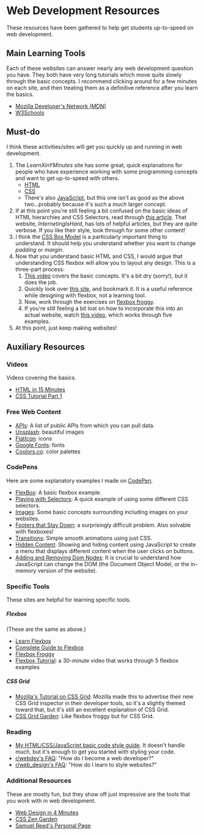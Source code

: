 # Web Development Resources
These resources have been gathered to help get students up-to-speed on web development.

## Main Learning Tools
Each of these websites can answer nearly any web development question you have.  They both have very long tutorials which move quite slowly through the basic concepts.  I recommend clicking around for a few minutes on each site, and then treating them as a definitive reference after you learn the basics.
* [Mozilla Developer's Network (MDN)](https://developer.mozilla.org/en-US/docs/Learn)
* [W3Schools](https://www.w3schools.com/)

## Must-do
I think these activities/sites will get you quickly up and running in web development.
1. The _LearnXinYMinutes_ site has some great, quick explanations for people who have experience working with some programming concepts and want to get up-to-speed with others.
    * [HTML](https://learnxinyminutes.com/docs/html/)
    * [CSS](https://learnxinyminutes.com/docs/css/)
    * There's also [JavaScript](https://learnxinyminutes.com/docs/javascript/), but this one isn't as good as the above two...probably because it's such a _much_ larger concept.
1. If at this point you're still feeling a bit confused on the basic ideas of HTML hierarchies and CSS Selectors, read through [this article](https://internetingishard.com/html-and-css/basic-web-pages/).  That website, _InternetingIsHard_, has lots of helpful articles, but they are quite verbose.  If you like their style, look through for some other content!
1. I think the [CSS Box Model](https://www.w3schools.com/css/css_boxmodel.asp) is a particularly important thing to understand.  It should help you understand whether you want to change _padding_ or _margin_.
1. Now that you understand basic HTML and CSS, I would argue that understanding CSS flexbox will allow you to layout any design.  This is a three-part process:
    1. [This video](https://youtube.com/watch?v=4GaHn08BXQw) covers the basic concepts.  It's a bit dry (sorry!), but it does the job.
    1. Quickly look over [this site](https://css-tricks.com/snippets/css/a-guide-to-flexbox/), and bookmark it.  It is a useful reference while designing with flexbox, not a learning tool.
    1. Now, work through the exercises on [flexbox froggy](https://flexboxfroggy.com/).
    1. If you're still feeling a bit lost on how to incorporate this into an actual website, watch [this video](https://www.youtube.com/watch?v=k32voqQhODc), which works through five examples.
1. At this point, just keep making websites!
<!-- * Basic CSS concepts: [Syntax and Selectors](https://www.w3schools.com/css/css_syntax.asp) and [how to include it](https://www.w3schools.com/css/css_howto.asp). -->

## Auxiliary Resources
### Videos
Videos covering the basics.
* [HTML in 15 Minutes](https://www.youtube.com/watch?v=Ggh_y-33Eso)
* [CSS Tutorial Part 1](https://www.youtube.com/watch?v=I-rTKuEhrCM)

### Free Web Content
* [APIs](https://github.com/toddmotto/public-apis): A list of public APIs from which you can pull data.
* [Unsplash](https://unsplash.com/): beautiful images
* [FlatIcon](https://www.flaticon.com/): icons
* [Google Fonts](https://fonts.google.com/): fonts
* [Coolors.co](https://coolors.co/): color palettes

### CodePens
Here are some explanatory examples I made on [CodePen](https://codepen.io/).
* [FlexBox](https://codepen.io/nicholaszufelt/pen/KeOaZR): A basic flexbox example.
* [Playing with Selectors](https://codepen.io/nicholaszufelt/pen/JZgbZa): A quick example of using some different CSS selectors.
* [Images](https://codepen.io/nicholaszufelt/pen/GGVvKv): Some basic concepts surrounding including images on your websites.
* [Footers that Stay Down](https://codepen.io/nicholaszufelt/pen/VBbRGG): a surprisingly difficult problem.  Also solvable with flexboxes!
* [Transitions](https://codepen.io/nicholaszufelt/pen/bjbavx): Simple smooth animations using just CSS.
* [Hidden Content](https://codepen.io/nicholaszufelt/pen/XBKWjw): Showing and hiding content using JavaScript to create a menu that displays different content when the user clicks on buttons.
* [Adding and Removing Dom Nodes](https://codepen.io/nicholaszufelt/pen/OwRWNb): It is crucial to understand how JavaScript can change the DOM (the Document Object Model, or the in-memory version of the website).

### Specific Tools
These sites are helpful for learning specific tools.

##### Flexbox
(These are the same as above.)
* [Learn Flexbox](https://youtube.com/watch?v=4GaHn08BXQw)
* [Complete Guide to Flexbox](https://css-tricks.com/snippets/css/a-guide-to-flexbox/)
* [Flexbox Froggy](https://flexboxfroggy.com/)
* [Flexbox Tutorial](https://www.youtube.com/watch?v=k32voqQhODc): a 30-minute video that works through 5 flexbox examples

##### CSS Grid
* [Mozilla's Tutorial on CSS Grid](https://mozilladevelopers.github.io/playground/css-grid): Mozilla made this to advertise their new CSS Grid inspector in their developer tools, so it's a slightly themed toward that, but it's still an excellent explanation of CSS Grid.
* [CSS Grid Garden](http://cssgridgarden.com/): Like flexbox froggy but for CSS Grid.

### Reading
* [My HTML/CSS/JavaScript basic code style guide](https://github.com/nzufelt/ace10_summer2018/blob/master/webdev_code_style.md).  It doesn't handle much, but it's enough to get you started with styling your code.
* [r/webdev's FAQ](https://www.reddit.com/r/webdev/wiki/faq): "How do I become a web developer?"
* [r/web_design's FAQ](https://www.reddit.com/r/web_design/wiki/faq): "How do I learn to style websites?"

### Additional Resources
These are mostly fun, but they show off just impressive are the tools that you work with in web development.
* [Web Design in 4 Minutes](https://jgthms.com/web-design-in-4-minutes/)
* [CSS Zen Garden](http://www.csszengarden.com/)
* [Samuel Reed's Personal Page](http://strml.net/)
